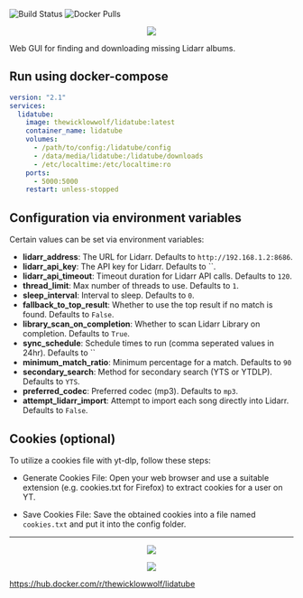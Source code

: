 ![Build Status](https://github.com/TheWicklowWolf/LidaTube/actions/workflows/main.yml/badge.svg)
![Docker Pulls](https://img.shields.io/docker/pulls/thewicklowwolf/lidatube.svg)


<p align="center">
  
  <img src=src/static/lidatube.png>

</p>

Web GUI for finding and downloading missing Lidarr albums.


## Run using docker-compose

```yaml
version: "2.1"
services:
  lidatube:
    image: thewicklowwolf/lidatube:latest
    container_name: lidatube
    volumes:
      - /path/to/config:/lidatube/config
      - /data/media/lidatube:/lidatube/downloads
      - /etc/localtime:/etc/localtime:ro
    ports:
      - 5000:5000
    restart: unless-stopped
```

## Configuration via environment variables

Certain values can be set via environment variables:

* __lidarr_address__: The URL for Lidarr. Defaults to `http://192.168.1.2:8686`.
* __lidarr_api_key__: The API key for Lidarr. Defaults to ``.
* __lidarr_api_timeout__: Timeout duration for Lidarr API calls. Defaults to `120`.
* __thread_limit__: Max number of threads to use. Defaults to `1`.
* __sleep_interval__: Interval to sleep. Defaults to `0`.
* __fallback_to_top_result__: Whether to use the top result if no match is found. Defaults to `False`.
* __library_scan_on_completion__: Whether to scan Lidarr Library on completion. Defaults to `True`.
* __sync_schedule__: Schedule times to run (comma seperated values in 24hr). Defaults to ``
* __minimum_match_ratio__: Minimum percentage for a match. Defaults to `90`
* __secondary_search__: Method for secondary search (YTS or YTDLP). Defaults to `YTS`.
* __preferred_codec__: Preferred codec (mp3). Defaults to `mp3`.
* __attempt_lidarr_import__: Attempt to import each song directly into Lidarr. Defaults to `False`.



## Cookies (optional)
To utilize a cookies file with yt-dlp, follow these steps:

* Generate Cookies File: Open your web browser and use a suitable extension (e.g. cookies.txt for Firefox) to extract cookies for a user on YT.

* Save Cookies File: Save the obtained cookies into a file named `cookies.txt` and put it into the config folder.

---

<p align="center">


<img src=src/static/light.png>


</p>

<p align="center">


<img src=src/static/dark.png>


</p>


https://hub.docker.com/r/thewicklowwolf/lidatube

